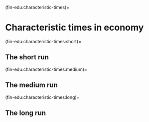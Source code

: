 (fin-edu:characteristic-times)=
# Characteristic times in economy

(fin-edu:characteristic-times:short)=
## The short run

(fin-edu:characteristic-times:medium)=
## The medium run

(fin-edu:characteristic-times:long)=
## The long run


